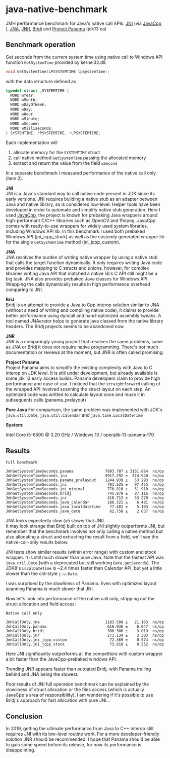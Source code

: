 # java-native-benchmark
JMH performance benchmark for Java's native call APIs: [JNI](https://docs.oracle.com/en/java/javase/12/docs/specs/jni/index.html) (via [JavaCpp](https://github.com/bytedeco/javacpp) ), [JNA](https://github.com/java-native-access/jna), [JNR](https://github.com/jnr/jnr-ffi), [Bridj](https://github.com/nativelibs4java/BridJ) and [Project Panama](http://openjdk.java.net/projects/panama/) (jdk13 ea)

## Benchmark operation ##
Get seconds from the current system time using native call to Windows API function `GetSystemTime` provided by kernel32.dll:

````cpp
void GetSystemTime(LPSYSTEMTIME lpSystemTime);
````
with the data structure defined as
````cpp
typedef struct _SYSTEMTIME {
  WORD wYear;
  WORD wMonth;
  WORD wDayOfWeek;
  WORD wDay;
  WORD wHour;
  WORD wMinute;
  WORD wSecond;
  WORD wMilliseconds;
} SYSTEMTIME, *PSYSTEMTIME, *LPSYSTEMTIME;
````
Each implementation will
1. allocate memory for the `SYSTEMTIME` struct
2. call native method `GetSystemTime` passing the allocated memory
3. extract and return the value from the field `wSecond`

In a separate benchmark I measured performance of the native call only  (item 2).

**JNI**     
JNI is a Java's standard way to call native code present in JDK since its early versions. JNI requires building a native stub as an adapter between Java and native library, so is considered low-level. Helper tools have been developed in order to automate and simplify native stub generation. Here I used [JavaCpp](https://github.com/bytedeco/javacpp), the project is known for prebaking Java wrappers around high-performant C/C++ libraries such as OpenCV and ffmpeg.
JavaCpp comes with ready-to-use wrappers for widely used system libraries, including Windows API lib. In this benchmark I used both prebaked Windows API (jni_jcpp_stock) as well as the customly generated wrapper lib for the single `GetSystemTime` method (jni_jcpp_custom).

**JNA**     
JNA resolves the burden of writing native wrapper by using a native stub that calls the target function dynamically. It only requires writing Java code and provides mapping to C structs and unions, however, for complex libraries writing Java API that matched a native lib's C API still might be a big task. JNA also provides prebaked Java classes for Windows API. Wrapping the calls dynamically results in high performance overhead comparing to JNI.

**BriJ**     
Bridj is an attempt to provide a Java to Cpp interop solution similar to JNA (without a need of writing and compiling native code), it claims to provide better performance using dyncall and hand-optimized assembly tweaks. A tool named JNAerator helps to generate java classed from the native library headers. The Bridj projects seems to be abandoned now.

**JNR**     
JNR is a comparingly young project that resolves the same problems, same as JNA or Bridj it does not require native programming. There's not much documentation or reviews at the moment, but JNR is often called promising.

**Project Panama**     
Project Panama aims to simplify the existing complexity with Java to C interop on JDK level. It is still under development, but already available is some jdk 13 early access builds. Panama developers claim to provide high performance and ease of use.
I noticed that the `straightforward` calling of the wrapped API involved scanning the struct layout on each step. An optimized code was writted to calculate layout once and reuse it in subsequents calls (panama_prelayout)

**Pure Java**
For comparison, the same problem was implemented with JDK's `java.util.Date`, `java.util.Calendar` and `java.time.LocalDateTime`

**System**:  

Intel Core i5-6500 @ 3.20 GHz / Windows 10 / openjdk-13-panama-f70

## Results ###
```
Full benchmark

JmhGetSystemTimeSeconds.panama              7993.787 ± 3161.884  ns/op
JmhGetSystemTimeSeconds.jna                 3917.292 ±  874.940  ns/op
JmhGetSystemTimeSeconds.panama_prelayout    1244.939 ±   53.293  ns/op
JmhGetSystemTimeSeconds.jni                  781.525 ±   97.425  ns/op
JmhGetSystemTimeSeconds.jni_minimal          770.816 ±   51.910  ns/op
JmhGetSystemTimeSeconds.bridj                745.879 ±   87.116  ns/op
JmhGetSystemTimeSeconds.jnr                  418.712 ±   33.270  ns/op
JmhGetSystemTimeSeconds.java_calendar        186.321 ±    6.481  ns/op
JmhGetSystemTimeSeconds.java_localdatetime    77.483 ±    5.103  ns/op
JmhGetSystemTimeSeconds.java_date             62.758 ±    2.037  ns/op
```

JNA looks expectedly slow (x5 slower that JNI).   
It may look strange that Bridj built on top of JNI slightly outperforms JNI, but remember that the benchmark involves not only calling a native method but also allocating a struct and extracting the result from a field, we'll see the native-call-only results below.

JNI tests show similar results (within error range) with custom and stock wrapper. It is still much slower than pure Java. Note that the fastest API was `java.util.Date` (with a deprecated but still working `Date.getSeconds`). The JDK8's `LocalDateTime` is ~2.4 times faster than Calendar API, but yet a little slower than the old-style `j.u.Date`.

I was surprised by the slowliness of Panama. Even with optimized layout scanning Panama is much slower that JNI.

Now let's look into performance of the native call only, stripping out the struct allocation and field access:

````
Native call only

JmhCallOnly.jna                             1183.508 ±   21.163  ns/op
JmhCallOnly.panama                           616.936 ±    6.047  ns/op
JmhCallOnly.bridj                            300.386 ±    3.019  ns/op
JmhCallOnly.jnr                              273.134 ±    3.303  ns/op
JmhCallOnly.jni_jcpp_custom                   72.369 ±    0.574  ns/op
JmhCallOnly.jni_jcpp_stock                    73.818 ±    0.552  ns/op
````

Here JNI significanlty outperforms all the competitors with custom wrapper a bit faster than the JavaCpp-prebaked windows API.

Trending JNR appears faster than outdated Bridj, with Panama trailing behind and JNA being the slowest.

Poor results of JNI full operation benchmark can be explained by the slowliness of struct allocation or the files access (which is actually JavaCpp's area of responsibility). I am wondering if it's possible to use Bridj's approach for fast allocation with pure JNI...

## Conclusion ##

In 2019, getting the ultimate performance from Java to C++ interop still requires JNI with its low-level routine work. For a more developer-friendly solution JNR should be recommended. I hope that Panama should be able to gain some speed before its release, for now its performance is disappointing.
